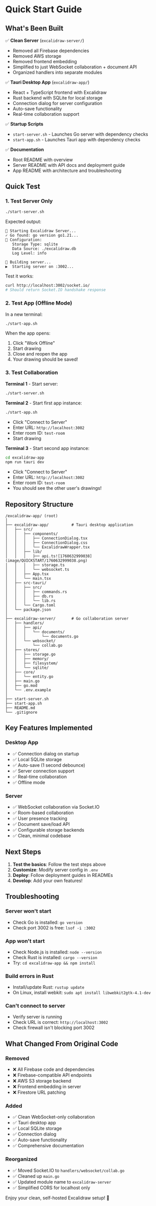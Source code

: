 # Quick Start Guide

## What's Been Built

✅ **Clean Server** (`excalidraw-server/`)

- Removed all Firebase dependencies
- Removed AWS storage
- Removed frontend embedding
- Simplified to just WebSocket collaboration + document API
- Organized handlers into separate modules

✅ **Tauri Desktop App** (`excalidraw-app/`)

- React + TypeScript frontend with Excalidraw
- Rust backend with SQLite for local storage
- Connection dialog for server configuration
- Auto-save functionality
- Real-time collaboration support

✅ **Startup Scripts**

- `start-server.sh` - Launches Go server with dependency checks
- `start-app.sh` - Launches Tauri app with dependency checks

✅ **Documentation**

- Root README with overview
- Server README with API docs and deployment guide
- App README with architecture and troubleshooting

## Quick Test

### 1. Test Server Only

```bash
./start-server.sh
```

Expected output:

```
🚀 Starting Excalidraw Server...
✓ Go found: go version go1.21...
📝 Configuration:
   Storage Type: sqlite
   Data Source: ./excalidraw.db
   Log Level: info

🔨 Building server...
▶️  Starting server on :3002...
```

Test it works:

```bash
curl http://localhost:3002/socket.io/
# Should return Socket.IO handshake response
```

### 2. Test App (Offline Mode)

In a new terminal:

```bash
./start-app.sh
```

When the app opens:

1. Click "Work Offline"
2. Start drawing
3. Close and reopen the app
4. Your drawing should be saved!

### 3. Test Collaboration

**Terminal 1** - Start server:

```bash
./start-server.sh
```

**Terminal 2** - Start first app instance:

```bash
./start-app.sh
```

- Click "Connect to Server"
- Enter URL: `http://localhost:3002`
- Enter room ID: `test-room`
- Start drawing

**Terminal 3** - Start second app instance:

```bash
cd excalidraw-app
npm run tauri dev
```

- Click "Connect to Server"
- Enter URL: `http://localhost:3002`
- Enter room ID: `test-room`
- You should see the other user's drawings!

## Repository Structure

```
/excalidraw-app/ (root)
│
├── excalidraw-app/          # Tauri desktop application
│   ├── src/
│   │   ├── components/
│   │   │   ├── ConnectionDialog.tsx
│   │   │   ├── ConnectionDialog.css
│   │   │   └── ExcalidrawWrapper.tsx
│   │   ├── lib/
│   │   │   ├── api.ts![1760632999038](image/QUICKSTART/1760632999038.png)
│   │   │   ├── storage.ts
│   │   │   └── websocket.ts
│   │   ├── App.tsx
│   │   └── main.tsx
│   ├── src-tauri/
│   │   ├── src/
│   │   │   ├── commands.rs
│   │   │   ├── db.rs
│   │   │   └── lib.rs
│   │   └── Cargo.toml
│   └── package.json
│
├── excalidraw-server/       # Go collaboration server
│   ├── handlers/
│   │   ├── api/
│   │   │   └── documents/
│   │   │       └── documents.go
│   │   └── websocket/
│   │       └── collab.go
│   ├── stores/
│   │   ├── storage.go
│   │   ├── memory/
│   │   ├── filesystem/
│   │   └── sqlite/
│   ├── core/
│   │   └── entity.go
│   ├── main.go
│   ├── go.mod
│   └── .env.example
│
├── start-server.sh
├── start-app.sh
├── README.md
└── .gitignore
```

## Key Features Implemented

### Desktop App

- ✅ Connection dialog on startup
- ✅ Local SQLite storage
- ✅ Auto-save (1 second debounce)
- ✅ Server connection support
- ✅ Real-time collaboration
- ✅ Offline mode

### Server

- ✅ WebSocket collaboration via Socket.IO
- ✅ Room-based collaboration
- ✅ User presence tracking
- ✅ Document save/load API
- ✅ Configurable storage backends
- ✅ Clean, minimal codebase

## Next Steps

1. **Test the basics**: Follow the test steps above
2. **Customize**: Modify server config in `.env`
3. **Deploy**: Follow deployment guides in READMEs
4. **Develop**: Add your own features!

## Troubleshooting

### Server won't start

- Check Go is installed: `go version`
- Check port 3002 is free: `lsof -i :3002`

### App won't start

- Check Node.js is installed: `node --version`
- Check Rust is installed: `cargo --version`
- Try: `cd excalidraw-app && npm install`

### Build errors in Rust

- Install/update Rust: `rustup update`
- On Linux, install webkit: `sudo apt install libwebkit2gtk-4.1-dev`

### Can't connect to server

- Verify server is running
- Check URL is correct: `http://localhost:3002`
- Check firewall isn't blocking port 3002

## What Changed From Original Code

### Removed

- ❌ All Firebase code and dependencies
- ❌ Firebase-compatible API endpoints
- ❌ AWS S3 storage backend
- ❌ Frontend embedding in server
- ❌ Firestore URL patching

### Added

- ✅ Clean WebSocket-only collaboration
- ✅ Tauri desktop app
- ✅ Local SQLite storage
- ✅ Connection dialog
- ✅ Auto-save functionality
- ✅ Comprehensive documentation

### Reorganized

- ✅ Moved Socket.IO to `handlers/websocket/collab.go`
- ✅ Cleaned up `main.go`
- ✅ Updated module name to `excalidraw-server`
- ✅ Simplified CORS for localhost only

Enjoy your clean, self-hosted Excalidraw setup! 🎨
